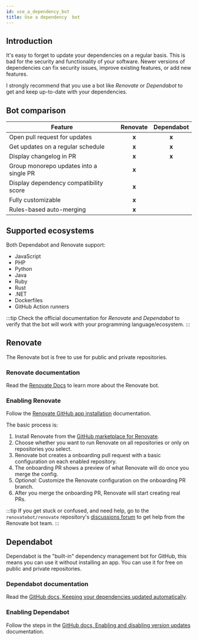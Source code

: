 ```yaml
---
id: use_a_dependency_bot
title: Use a dependency  bot
---
```


## Introduction

It's easy to forget to update your dependencies on a regular basis.
This is bad for the security and functionality of your software.
Newer versions of dependencies can fix security issues, improve existing features, or add new features.

I strongly recommend that you use a bot like _Renovate_ or _Dependabot_ to get and keep up-to-date with your dependencies.

## Bot comparison

| Feature                                 | Renovate | Dependabot |
| --------------------------------------- | :------: | :--------: |
| Open pull request for updates           |  **x**   |   **x**    |
| Get updates on a regular schedule       |  **x**   |   **x**    |
| Display changelog in PR                 |  **x**   |   **x**    |
| Group monorepo updates into a single PR |  **x**   |            |
| Display dependency compatibility score  |  **x**   |            |
| Fully customizable                      |  **x**   |            |
| Rules-based auto-merging                |  **x**   |            |

## Supported ecosystems

Both Dependabot and Renovate support:

- JavaScript
- PHP
- Python
- Java
- Ruby
- Rust
- .NET
- Dockerfiles
- GitHub Action runners

:::tip
Check the official documentation for _Renovate_ and _Dependabot_ to verify that the bot will work with your programming language/ecosystem.
:::

## Renovate

The Renovate bot is free to use for public and private repositories.

### Renovate documentation

Read the [Renovate Docs](https://docs.renovatebot.com/) to learn more about the Renovate bot.

### Enabling Renovate

Follow the [Renovate GitHub app installation](https://docs.renovatebot.com/install-github-app/) documentation.

The basic process is:

1. Install Renovate from the [GitHub marketplace for Renovate](https://github.com/marketplace/renovate).
1. Choose whether you want to run Renovate on all repositories or only on repositories you select.
1. Renovate bot creates a onboarding pull request with a basic configuration on each enabled repository.
1. The onboarding PR shows a preview of what Renovate will do once you merge the config.
1. _Optional:_ Customize the Renovate configuration on the onboarding PR branch.
1. After you merge the onboarding PR, Renovate will start creating real PRs.

:::tip
If you get stuck or confused, and need help, go to the `renovatebot/renovate` repository's [discussions forum](https://github.com/renovatebot/renovate/discussions) to get help from the Renovate bot team.
:::

## Dependabot

Dependabot is the "built-in" dependency management bot for GitHub, this means you can use it without installing an app.
You can use it for free on public and private repositories.

### Dependabot documentation

Read the [GitHub docs, Keeping your dependencies updated automatically](https://docs.github.com/en/free-pro-team@latest/github/administering-a-repository/keeping-your-dependencies-updated-automatically).

### Enabling Dependabot

Follow the steps in the [GitHub docs, Enabling and disabling version updates](https://docs.github.com/en/free-pro-team@latest/github/administering-a-repository/enabling-and-disabling-version-updates) documentation.
